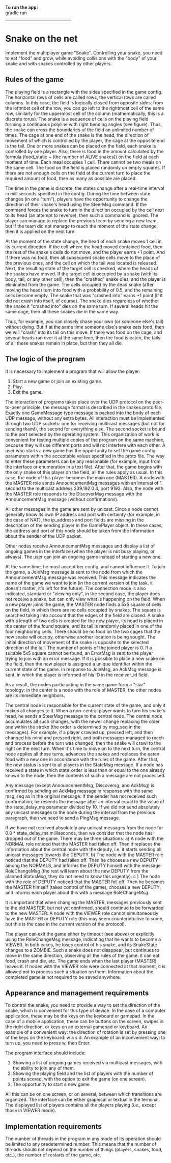 **To run the app:**  
gradle run  
**_______________________________**  
# Snake on the net

Implement the multiplayer game "Snake".
Controlling your snake, you need to eat "food" and grow, while avoiding collisions with the "body" of your snake and with snakes controlled by other players.

## Rules of the game

The playing field is a rectangle with the sides specified in the game config.
The horizontal rows of cells are called rows, the vertical rows are called columns.
In this case, the field is logically closed from opposite sides: from the leftmost cell of the row, you can go left to the rightmost cell of the same row, similarly for the uppermost cell of the column (mathematically, this is a discrete torus).
The snake is a sequence of cells on the playing field forming a continuous polyline with right bending angles (see figure).
Thus, the snake can cross the boundaries of the field an unlimited number of times.
The cage at one end of the snake is the head, the direction of movement of which is controlled by the player, the cage at the opposite end is the tail.
One or more snakes can be placed on the field, each snake is controlled by one player.
Also, there is food in the amount calculated by the formula (food_static + (the number of ALIVE snakes)) on the field at each moment of time.
Each meal occupies 1 cell.
There cannot be two meals on the same cell.
The food on the field is placed randomly on empty squares.
If there are not enough cells on the field at the current turn to place the required amount of food, then as many as possible are placed.

The time in the game is discrete, the states change after a real-time interval in milliseconds specified in the config.
During the time between state changes (in one "turn"), players have the opportunity to change the direction of their snake's head using the SteerMsg command.
If the command forces the snake to turn in the direction occupied by the cell next to its head (an attempt to reverse), then such a command is ignored.
The player can manage to replace the previous team by sending a new team, but if the team did not manage to reach the moment of the state change, then it is applied on the next turn.

At the moment of the state change, the head of each snake moves 1 cell in its current direction.
If the cell where the head moved contained food, then the rest of the snake's cells do not move, and the player earns +1 point.
And if there was no food, then all subsequent snake cells move to the place of the previous ones, and the cell on which the tail was located is released.
Next, the resulting state of the target cell is checked, where the heads of the snakes have moved.
If the target cell is occupied by a snake (with its body, tail, or any other cell), then the "crashed" snake dies, and the player is eliminated from the game.
The cells occupied by the dead snake (after moving the head) turn into food with a probability of 0.5, and the remaining cells become empty.
The snake that was "crashed into" earns +1 point (if it did not crash into itself, of course).
The snake dies regardless of whether the snake it "crashed into" dies on the same turn.
If several heads hit the same cage, then all these snakes die in the same way.

Thus, for example, you can closely chase your own (or someone else's tail) without dying.
But if at the same time someone else's snake eats food, then we will "crash" into its tail on this move.
If there was food on the cage, and several heads ran over it at the same time, then the food is eaten, the tails of all these snakes remain in place, but then they all die.

## The logic of the program

It is necessary to implement a program that will allow the player:
1. Start a new game or join an existing game.
2. Play.
3. Exit the game.

The interaction of programs takes place over the UDP protocol on the peer-to-peer principle, the message format is described in the snakes.proto file.
Exactly one GameMessage type message is packed into the body of each UDP message, without any extra bytes.
All interaction must be implemented through two UDP sockets: one for receiving multicast messages (but not for sending them!), the second for everything else.
The second socket is bound to the port selected by the operating system.
This organization of work is convenient for testing multiple copies of the program on the same machine, because they will use different ports and will not interfere with each other.
A user who starts a new game has the opportunity to set the game config parameters within the acceptable values specified in the proto file.
The way to enter these parameters can be any reasonable (for example, input from the interface or enumeration in a text file).
After that, the game begins with the only snake of this player on the field, all the rules apply as usual.
In this case, the node of this player becomes the main one (MASTER).
A node with the MASTER role sends AnnouncementMsg messages with an interval of 1 second to the multicast address 239.192.0.4, port 9192.
Also, the node with the MASTER role responds to the DiscoverMsg message with the AnnouncementMsg message (without confirmations).

All other messages in the game are sent by unicast.
Since a node cannot generally know its own IP address and port with certainty (for example, in the case of NAT), the ip_address and port fields are missing in the description of the sending player in the GamePlayer object.
In these cases, the address and port of this node should be taken from the information about the sender of the UDP packet.

Other nodes receive AnnouncementMsg messages and display a list of ongoing games in the interface (when the player is not busy playing, or always).
The user can join an ongoing game instead of starting a new one.

At the same time, he must accept her config, and cannot influence it.
To join the game, a JoinMsg message is sent to the node from which the AnnouncementMsg message was received.
This message indicates the name of the game we want to join (in the current version of the task, it doesn't matter, it's left for the future).
The connection mode is also indicated, standard or "viewing only", in the second case, the player does not receive a snake, but can only view what is happening on the field.
When a new player joins the game, the MASTER node finds a 5x5 square of cells on the field, in which there are no cells occupied by snakes.
The square is searched taking into account that the edges of the field are closed.
A snake with a length of two cells is created for the new player, its head is placed in the center of the found square, and its tail is randomly placed in one of the four neighboring cells.
There should be no food on the two cages that the new snake will occupy, otherwise another location is being sought.
The initial direction of movement of the snake is opposite to the selected direction of the tail.
The number of points of the joined player is 0.
If a suitable 5x5 square cannot be found, an ErrorMsg is sent to the player trying to join with an error message.
If it is possible to place a new snake on the field, then the new player is assigned a unique identifier within the current state of the game.
In response to JoinMsg, an AckMsg message is sent, in which the player is informed of his ID in the receiver_id field.

As a result, the nodes participating in the same game form a "star" topology: in the center is a node with the role of MASTER, the other nodes are its immediate neighbors.

The central node is responsible for the current state of the game, and only it makes all changes to it.
When a non-central player wants to turn his snake's head, he sends a SteerMsg message to the central node.
The central node accumulates all such changes, with the newer change replacing the older one within the stroke (the order is determined by msg_seq in the messages).
For example, if a player crawled up, pressed left, and then changed his mind and pressed right, and both messages managed to reach and process before the turn was changed, then the snake will crawl to the right on the next turn.
When it's time to move on to the next turn, the central node applies all these turns, advances the snakes and replaces the eaten food with a new one in accordance with the rules of the game.
After that, the new status is sent to all players in the StateMsg message.
If a node has received a state in which state_order is less than or equal to the one already known to the node, then the contents of such a message are not processed.

Any message (except AnnouncementMsg, Discoversg, and AckMsg) is confirmed by sending an AckMsg message in response with the same msg_seq as in the original message.
If the sender has not received such confirmation, he resends the message after an interval equal to the value of the state_delay_ms parameter divided by 10.
If we did not send absolutely any unicast messages to the node during the interval from the previous paragraph, then we need to send a PingMsg message.

If we have not received absolutely any unicast messages from the node for 0.8 * state_delay_ms milliseconds, then we consider that the node has dropped out of the game.
There may be three situations:
a) A node with the NORMAL role noticed that the MASTER had fallen off. Then it replaces the information about the central node with the deputy, i.e. it starts sending all unicast messages towards the DEPUTY.
b) The node with the MASTER role noticed that the DEPUTY had fallen off. Then he chooses a new DEPUTY among the NORMALS, and informs the DEPUTY himself with the message RoleChangeMsg (the rest will learn about the new DEPUTY from the planned StatusMsg, they do not need to know this urgently). c
) The node with the role of DEPUTY noticed that the MASTER fell off. Then he becomes the MASTER himself (takes control of the game), chooses a new DEPUTY, and informs each player about this with a message RoleChangeMsg.

It is important that when changing the MASTER, messages previously sent to the old MASTER, but not yet confirmed, should continue to be forwarded to the new MASTER.
A node with the VIEWER role cannot simultaneously have the MASTER or DEPUTY role (this may seem counterintuitive to some, but this is the case in the current version of the protocol).

The player can exit the game either by timeout (see above) or explicitly using the RoleChangeMsg message, indicating that he wants to become a VIEWER.
In both cases, he loses control of his snake, and its SnakeState changes to a ZOMBIE.
Such a snake does not disappear, but continues to move in the same direction, observing all the rules of the game: it can eat food, crash and die, etc.
The game ends when the last player (MASTER) leaves it.
If nodes with the VIEWER role were connected at that moment, it is allowed not to process such a situation on them.
Information about the completed game is not required to be saved anywhere.

## Appearance and management requirements

To control the snake, you need to provide a way to set the direction of the snake, which is convenient for this type of device.
In the case of a computer application, these may be the keys on the keyboard or gamepad.
In the case of a mobile application, these can be buttons on the screen, swipes in the right direction, or keys on an external gamepad or keyboard.
An example of a convenient way: the direction of rotation is set by pressing one of the keys on the keyboard: w a s d.
An example of an inconvenient way: to turn up, you need to press w, then Enter.

The program interface should include:
1. Showing a list of ongoing games received via multicast messages, with the ability to join any of them.
1. Showing the playing field and the list of players with the number of points scored, with the option to exit the game (on one screen).
1. The opportunity to start a new game.

All this can be on one screen, or on several, between which transitions are organized.
The interface can be either graphical or textual in the terminal.
The displayed list of players contains all the players playing (i.e., except those in VIEWER mode).

## Implementation requirements

The number of threads in the program in any mode of its operation should be limited to any predetermined number.
This means that the number of threads should not depend on the number of things (players, snakes, food, etc.), the number of restarts of the game, etc.

